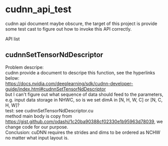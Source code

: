 # cudnn_api_test
cudnn api document maybe obscure, the target of this project is provide some test cast to figure out how to invoke this API correctly.

API list
## cudnnSetTensorNdDescriptor
Problem descripe:  
cudnn provide a document to descripe this function, see the hyperlinks below:  
https://docs.nvidia.com/deeplearning/sdk/cudnn-developer-guide/index.html#cudnnSetTensorNdDescriptor  
but I can't figure out what sequence of data should feed to the parameters, e.g. input data storage in NHWC, so is we set dimA in [N, H, W, C] or [N, C, H, W]?  
test: see cudnnSetTensorNdDescriptor.cu  
method main body is copy from https://gist.github.com/odashi/1c20ba90388cf02330e1b95963d78039, we change code for our purpose.  
Conclusion: cuDNN requires the strides and dims to be ordered as NCHW no matter what input layout is.  
